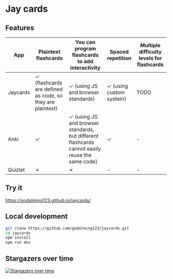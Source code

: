 # Jay cards

## Features

| App      | Plaintext flashcards                                      | You can program flashcards to add interactivity                                                | Spaced repetition       | Multiple difficulty levels for flashcards |
| -------- | --------------------------------------------------------- | ---------------------------------------------------------------------------------------------- | ----------------------- | ----------------------------------------- |
| Jaycards | ✓ (flashcards are defined as code, so they are plaintext) | ✓ (using JS and browser standards)                                                             | ✓ (using custom system) | TODO                                      |
| Anki     | ✓                                                         | ✓ (using JS and browser standards, but different flashcards cannot easily reuse the same code) | ✓                       | -                                         |
| Quizlet  | ✗                                                         | ✗                                                                                              | -                       | -                                         |

## Try it

https://godalming123.github.io/jaycards/

## Local development

```sh
git clone https://github.com/godalming123/jaycards.git
cd jaycards
npm install
npm run dev
```

## Stargazers over time

[![Stargazers over time](https://starchart.cc/godalming123/jaycards.svg)](https://starchart.cc/godalming123/jaycards)

